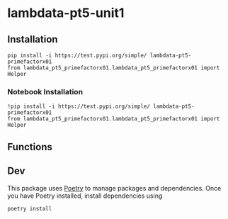# lambdata-pt5-unit1

## Installation
    pip install -i https://test.pypi.org/simple/ lambdata-pt5-primefactorx01
    from lambdata_pt5_primefactorx01.lambdata_pt5_primefactorx01 import Helper
    
### Notebook Installation
    !pip install -i https://test.pypi.org/simple/ lambdata-pt5-primefactorx01
    from lambdata_pt5_primefactorx01.lambdata_pt5_primefactorx01 import Helper
    
## Functions

### 

## Dev
This package uses [Poetry](https://python-poetry.org/) to manage packages and dependencies. Once you have Poetry installed, install dependencies using 

    poetry install
